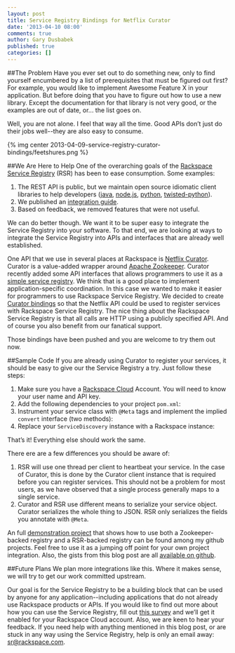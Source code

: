 ```yaml
---
layout: post
title: Service Registry Bindings for Netflix Curator
date: '2013-04-10 08:00'
comments: true
author: Gary Dusbabek
published: true
categories: []
---
```

##The Problem
Have you ever set out to do something new, only to find yourself encumbered by a list of prerequisites that 
must be figured out first?  For example, you would like to implement Awesome Feature X in your application.
But before doing that you have to figure out how to use a new library.  Except the documentation for that 
library is not very good, or the examples are out of date, or... the list goes on.<!-- more -->

Well, you are not alone. I feel that way all the time.  Good APIs don’t just do their jobs well--they are 
also easy to consume.  

{% img center 2013-04-09-service-registry-curator-bindings/feetshures.png %}

##We Are Here to Help
One of the overarching goals of the [Rackspace Service Registry](https://dfw.registry.api.rackspacecloud.com/)
(RSR) has been to ease consumption.  Some examples:

1. The REST API is public, but we maintain open source idiomatic client libraries to help developers 
   ([java](https://github.com/racker/java-service-registry-client),
   [node.js](https://github.com/racker/node-service-registry-client),
   [python](https://github.com/racker/python-service-registry-client),
   [twisted-python](https://github.com/racker/python-twisted-service-registry-client)).
2. We published an [integration guide](http://docs.rackspace.com/rsr/api/v1.0/sr-devguide/content/integration-instructions.html).
3. Based on feedback, we removed features that were not useful.

We can do better though.  We want it to be super easy to integrate the Service Registry into your software.
To that end, we are looking at ways to integrate the Service Registry into APIs and interfaces that are already
well established.

One API that we use in several places at Rackspace is
[Netflix Curator](https://github.com/netflix/curator).  Curator is a value-added wrapper around 
[Apache Zookeeper](http://zookeeper.apache.org/).  Curator recently added some API interfaces that allows programmers 
to use it as a [simple service registry](https://github.com/Netflix/curator/wiki/Service-Discovery).  We think that 
is a good place to implement application-specific coordination.  In this case we wanted to make it easier for 
programmers to use Rackspace Service Registry.  We decided to create 
[Curator bindings](https://github.com/racker/java-service-registry-client/pull/20) so that the Netflix API could be 
used to register services with Rackspace Service Registry.  The nice thing about the Rackspace Service Registry 
is that all calls are HTTP using a publicly specified API.  And of course you also benefit from our fanatical support.

Those bindings have been pushed and you are welcome to try them out now.

##Sample Code
If you are already using Curator to register your services, it should be easy to give our the Service Registry a try.
Just follow these steps:


1. Make sure you have a [Rackspace Cloud](http://www.rackspace.com/cloud/) Account.  You will need to know your user 
   name and API key.
2. Add the following dependencies to your project <code>pom.xml</code>:
   <script src="https://gist.github.com/gdusbabek/5338824.js?file=pom_snippet.xml" type="text/javascript"></script>
3. Instrument your service class with <code>@Meta</code> tags and implement the implied <code>convert</code> interface
   (two methods):
   <script src="https://gist.github.com/gdusbabek/5338824.js?file=service_class_0.java" type="text/javascript"></script>
4. Replace your <code>ServiceDiscovery</code> instance with a Rackspace instance:
   <script src="https://gist.github.com/gdusbabek/5338824.js?file=rsr_discovery_build.java" type="text/javascript"></script>
   
That’s it!  Everything else should work the same.

There ere are a few differences you should be aware of:

1.  RSR will use one thread per client to heartbeat your service.  In the case of Curator, this is done by the 
    Curator client instance that is required before you can register services.  This should not be a problem for 
    most users, as we have observed that a single process generally maps to a single service.
2.  Curator and RSR use different means to serialize your service object.  Curator serializes the whole thing to 
    JSON.  RSR only serializes the fields you annotate with <code>@Meta</code>.

An full [demonstration project](https://github.com/gdusbabek/rsr_curator) that shows how to use both a Zookeeper-backed
registry and a RSR-backed registry can be found among my github projects.  Feel free to use it as a jumping off point 
for your own project integration.  Also, the gists from this blog post are all 
[available on github](https://gist.github.com/gdusbabek/5338824).

##Future Plans
We plan more integrations like this.  Where it makes sense, we will try to get our work committed upstream.  

Our goal is for the Service Registry to be a building block that can be used by anyone for any application--including 
applications that do not already use Rackspace products or APIs.  If you would like to find out more about how you can 
use the Service Registry, fill out [this survey](https://surveys.rackspace.com/Survey.aspx?s=f3d6e51580ab4510a564487fafdafdfd) 
and we’ll get it enabled for your Rackspace Cloud account.  Also, we are keen to hear your feedback.  If you need help 
with anything mentioned in this blog post, or are stuck in any way using the Service Registry, help is only an email 
away: [sr@rackspace.com](mailto://sr@rackspace.com).

